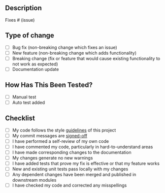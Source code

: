 ## Description

<!-- Please include a summary of the change and which issue is fixed. Please also include relevant motivation and context. List any dependencies that are required for this change. -->

Fixes # (issue)

## Type of change

<!-- check the related options -->

- [ ] Bug fix (non-breaking change which fixes an issue)
- [ ] New feature (non-breaking change which adds functionality)
- [ ] Breaking change (fix or feature that would cause existing functionality to not work as expected)
- [ ] Documentation update

## How Has This Been Tested?

- [ ] Manual test
- [ ] Auto test added

<!-- Please describe the tests that you ran to verify your changes. Provide instructions so we can reproduce. Please also list any relevant details for your test configuration -->

## Checklist

- [ ] My code follows the style [guidelines](https://github.com/k0sproject/k0s/blob/main/docs/contributors/overview.md) of this project
- [ ] My commit messages are [signed-off](https://github.com/k0sproject/k0s/blob/main/docs/contributors/github_workflow.md)
- [ ] I have performed a self-review of my own code
- [ ] I have commented my code, particularly in hard-to-understand areas
- [ ] I have made corresponding changes to the documentation
- [ ] My changes generate no new warnings
- [ ] I have added tests that prove my fix is effective or that my feature works
- [ ] New and existing unit tests pass locally with my changes
- [ ] Any dependent changes have been merged and published in downstream modules
- [ ] I have checked my code and corrected any misspellings
